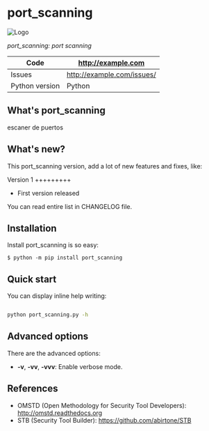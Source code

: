 port_scanning
=============


![Logo](https://raw.githubusercontent.com/abirtone/STB/master/stb_lib/doc/images/logo.png)

*port_scanning: port scanning*

Code | http://example.com
---- | ----------------------------------------------
Issues | http://example.com/issues/
Python version | Python 

What's port_scanning
--------------------

escaner de puertos

What's new?
-----------

This port_scanning version, add a lot of new features and fixes, like:

Version 1
+++++++++

- First version released

You can read entire list in CHANGELOG file.

Installation
------------

Install port_scanning is so easy:

```
$ python -m pip install port_scanning
```

Quick start
-----------

You can display inline help writing:

```bash

python port_scanning.py -h
```

Advanced options
----------------

There are the advanced options:

- **-v**, **-vv**, **-vvv**: Enable verbose mode.

References
----------

* OMSTD (Open Methodology for Security Tool Developers): http://omstd.readthedocs.org
* STB (Security Tool Builder): https://github.com/abirtone/STB 
